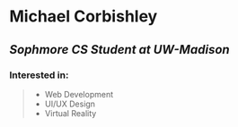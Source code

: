 # Michael Corbishley
## *Sophmore CS Student at UW-Madison*
### Interested in:
> - Web Development
> - UI/UX Design
> - Virtual Reality
